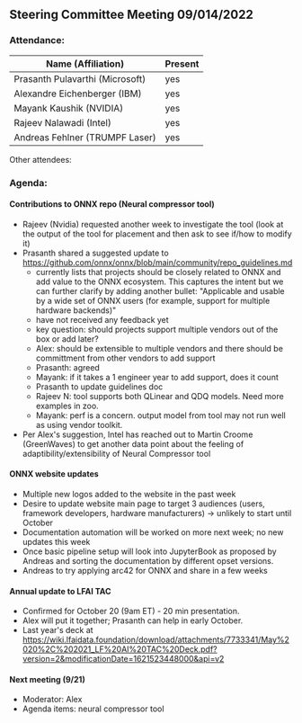 ## Steering Committee Meeting 09/014/2022

### Attendance:

| Name (Affiliation)              | Present  |
| ------------------------------- | -------- |
| Prasanth Pulavarthi (Microsoft) | yes   |
| Alexandre Eichenberger (IBM)    | yes   |
| Mayank Kaushik (NVIDIA)         | yes   |
| Rajeev Nalawadi (Intel)         | yes   |
| Andreas Fehlner (TRUMPF Laser)  | yes   |

Other attendees: 

### Agenda:

  #### Contributions to ONNX repo (Neural compressor tool)
  - Rajeev (Nvidia) requested another week to investigate the tool (look at the output of the tool for placement and then ask to see if/how to modify it)
  - Prasanth shared a suggested update to https://github.com/onnx/onnx/blob/main/community/repo_guidelines.md
     - currently lists that projects should be closely related to ONNX and add value to the ONNX ecosystem. This captures the intent but we can further clarify by adding another bullet: "Applicable and usable by a wide set of ONNX users (for example, support for multiple hardware backends)"
     - have not received any feedback yet
     - key question: should projects support multiple vendors out of the box or add later?
     - Alex: should be extensible to multiple vendors and there should be committment from other vendors to add support
     - Prasanth: agreed
     - Mayank: if it takes a 1 engineer year to add support, does it count
     - Prasanth to update guidelines doc
     - Rajeev N: tool supports both QLinear and QDQ models. Need more examples in zoo.
     - Mayank: perf is a concern. output model from tool may not run well as using vendor toolkit.
  - Per Alex's suggestion, Intel has reached out to Martin Croome (GreenWaves) to get another data point about the feeling of adaptibility/extensibility of Neural Compressor tool
  
  #### ONNX website updates
  - Multiple new logos added to the website in the past week
  - Desire to update website main page to target 3 audiences (users, framework developers, hardware manufacturers) -> unlikely to start until October
  - Documentation automation will be worked on more next week; no new updates this week
  - Once basic pipeline setup will look into JupyterBook as proposed by Andreas and sorting the documentation by different opset versions.
  - Andreas to try applying arc42 for ONNX and share in a few weeks
   
  #### Annual update to LFAI TAC
  - Confirmed for October 20 (9am ET) - 20 min presentation.
  - Alex will put it together; Prasanth can help in early October.
  - Last year's deck at https://wiki.lfaidata.foundation/download/attachments/7733341/May%2020%2C%202021_LF%20AI%20TAC%20Deck.pdf?version=2&modificationDate=1621523448000&api=v2
  
  #### Next meeting (9/21)
  - Moderator: Alex
  - Agenda items: neural compressor tool

